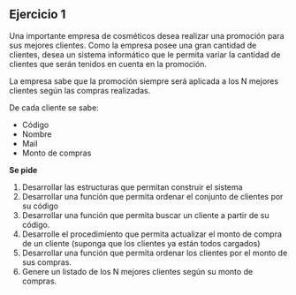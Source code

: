 ## Ejercicio 1

Una importante empresa de cosméticos desea realizar una promoción para sus mejores clientes. Como la empresa posee una gran cantidad de clientes, desea un sistema informático que le permita variar la cantidad de clientes que serán tenidos en cuenta en la promoción.

La empresa sabe que la promoción siempre será aplicada a los N mejores clientes según las compras realizadas.

De cada cliente se sabe:

* Código  
* Nombre
* Mail  
* Monto de compras
  
**Se pide**

1. Desarrollar las estructuras que permitan construir el sistema
2. Desarrollar una función que permita ordenar el conjunto de clientes por su código  
3. Desarrollar una función que permita buscar un cliente a partir de su código.  
4. Desarrolle el procedimiento que permita actualizar el monto de compra de un cliente (suponga que los clientes ya están todos cargados)  
5. Desarrollar una función que permita ordenar los clientes por el monto de sus compras.
6. Genere un listado de los N mejores clientes según su monto de compras.